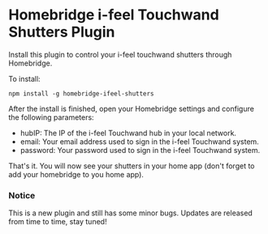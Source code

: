 
# Homebridge i-feel Touchwand Shutters Plugin

Install this plugin to control your i-feel touchwand shutters through Homebridge.

To install:

```npm install -g homebridge-ifeel-shutters```


After the install is finished, open your Homebridge settings and configure the following parameters:

- hubIP: The IP of the i-feel Touchwand hub in your local network.
- email: Your email address used to sign in the i-feel Touchwand system.
- password: Your password used to sign in the i-feel Touchwand system.


That's it. You will now see your shutters in your home app (don't forget to add your homebridge to you home app).


### Notice

This is a new plugin and still has some minor bugs. Updates are released from time to time, stay tuned!
